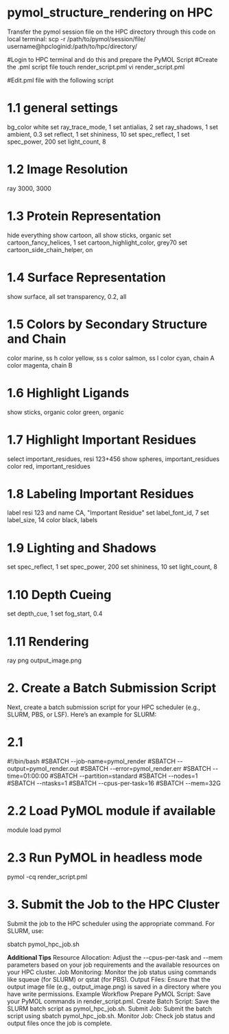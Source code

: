 # pymol_structure_rendering on HPC
Transfer the pymol session file on the HPC directory through this code on local terminal:
scp -r /path/to/pymol/session/file/ username@hpcloginid:/path/to/hpc/directory/

#Login to HPC terminal and do this and prepare the PyMOL Script #Create the .pml script file
touch render_script.pml
vi render_script.pml

#Edit.pml file with the following script
# 1.1 general settings
bg_color white
set ray_trace_mode, 1
set antialias, 2
set ray_shadows, 1
set ambient, 0.3
set reflect, 1
set shininess, 10
set spec_reflect, 1
set spec_power, 200
set light_count, 8

# 1.2 Image Resolution
ray 3000, 3000
# 1.3 Protein Representation
hide everything
show cartoon, all
show sticks, organic
set cartoon_fancy_helices, 1
set cartoon_highlight_color, grey70
set cartoon_side_chain_helper, on

# 1.4 Surface Representation
show surface, all
set transparency, 0.2, all

# 1.5 Colors by Secondary Structure and Chain
color marine, ss h
color yellow, ss s
color salmon, ss l
color cyan, chain A
color magenta, chain B

# 1.6 Highlight Ligands
show sticks, organic
color green, organic

# 1.7 Highlight Important Residues
select important_residues, resi 123+456
show spheres, important_residues
color red, important_residues

# 1.8 Labeling Important Residues
label resi 123 and name CA, "Important Residue"
set label_font_id, 7
set label_size, 14
color black, labels

# 1.9 Lighting and Shadows
set spec_reflect, 1
set spec_power, 200
set shininess, 10
set light_count, 8

# 1.10 Depth Cueing
set depth_cue, 1
set fog_start, 0.4

# 1.11 Rendering
ray
png output_image.png

# 2. Create a Batch Submission Script
Next, create a batch submission script for your HPC scheduler (e.g., SLURM, PBS, or LSF). Here’s an example for SLURM:

# 2.1 
#!/bin/bash
#SBATCH --job-name=pymol_render
#SBATCH --output=pymol_render.out
#SBATCH --error=pymol_render.err
#SBATCH --time=01:00:00
#SBATCH --partition=standard
#SBATCH --nodes=1
#SBATCH --ntasks=1
#SBATCH --cpus-per-task=16
#SBATCH --mem=32G

# 2.2 Load PyMOL module if available
module load pymol

# 2.3 Run PyMOL in headless mode
pymol -cq render_script.pml

# 3. Submit the Job to the HPC Cluster
Submit the job to the HPC scheduler using the appropriate command. For SLURM, use:

sbatch pymol_hpc_job.sh

**Additional Tips**
Resource Allocation: Adjust the --cpus-per-task and --mem parameters based on your job requirements and the available resources on your HPC cluster.
Job Monitoring: Monitor the job status using commands like squeue (for SLURM) or qstat (for PBS).
Output Files: Ensure that the output image file (e.g., output_image.png) is saved in a directory where you have write permissions.
Example Workflow
Prepare PyMOL Script: Save your PyMOL commands in render_script.pml.
Create Batch Script: Save the SLURM batch script as pymol_hpc_job.sh.
Submit Job: Submit the batch script using sbatch pymol_hpc_job.sh.
Monitor Job: Check job status and output files once the job is complete.
